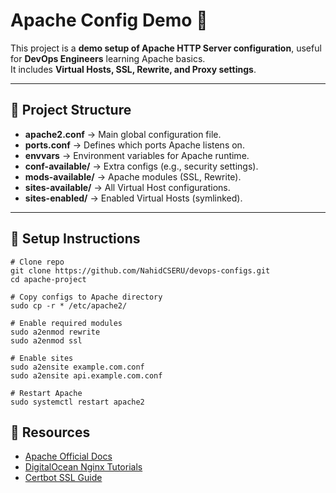 # Apache Config Demo 🚀

This project is a **demo setup of Apache HTTP Server configuration**, useful for **DevOps Engineers** learning Apache basics.  
It includes **Virtual Hosts, SSL, Rewrite, and Proxy settings**.

---

## 📂 Project Structure

- **apache2.conf** → Main global configuration file.
- **ports.conf** → Defines which ports Apache listens on.
- **envvars** → Environment variables for Apache runtime.
- **conf-available/** → Extra configs (e.g., security settings).
- **mods-available/** → Apache modules (SSL, Rewrite).
- **sites-available/** → All Virtual Host configurations.
- **sites-enabled/** → Enabled Virtual Hosts (symlinked).

---

## 🔧 Setup Instructions

```
# Clone repo
git clone https://github.com/NahidCSERU/devops-configs.git
cd apache-project

# Copy configs to Apache directory
sudo cp -r * /etc/apache2/

# Enable required modules
sudo a2enmod rewrite
sudo a2enmod ssl

# Enable sites
sudo a2ensite example.com.conf
sudo a2ensite api.example.com.conf

# Restart Apache
sudo systemctl restart apache2

```
## 📖 Resources
- [Apache Official Docs](https://httpd.apache.org/docs/)   
- [DigitalOcean Nginx Tutorials](https://www.digitalocean.com/community/tags/nginx)   
- [Certbot SSL Guide](https://certbot.eff.org/instructions)  

